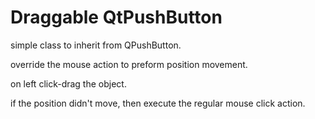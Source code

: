# Draggable QtPushButton
simple class to inherit from QPushButton.

override the mouse action to preform position movement.

on left click-drag the object.

if the position didn't move, then execute the regular mouse click action.
